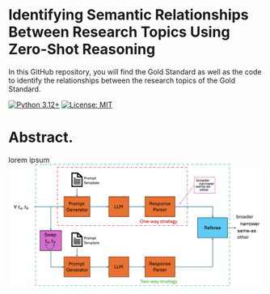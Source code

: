 # Identifying Semantic Relationships Between Research Topics Using Zero-Shot Reasoning

In this GitHub repository, you will find the Gold Standard as well as the code to identify the relationships between the research topics of the Gold Standard.

[![Python 3.12+](https://img.shields.io/badge/python-3.12+-blue.svg)](https://www.python.org/downloads/release/python-3120/)
[![License: MIT](https://img.shields.io/badge/License-MIT-yellow.svg)](https://opensource.org/licenses/MIT)

# Abstract.
lorem ipsum
![Architecture of our two strategies. The first strategy (red dashed box) determines the relationship between 𝑡𝑎 and 𝑡𝑏 in one way, whereas the second strategy (green dashed box) determines the relationship between pairs of topics in both ways](https://github.com/ImTanay/LLM-Semantic-Relationship-Analysis/blob/main/figures/architecture.png)
